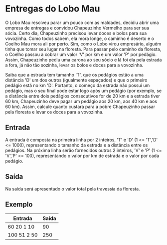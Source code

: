 # Entregas do Lobo Mau

O Lobo Mau resolveu parar um pouco com as maldades, decidiu abrir uma empresa de entregas e convidou Chapeuzinho Vermelho para ser sua sócia. Certo dia, Chapeuzinho precisou levar doces e bolos para sua vovozinha. Como todos sabem, ela mora longe, o caminho é deserto e o Coelho Mau mora ali por perto. Sim, como o Lobo virou empresário, alguém tinha que tomar seu lugar na floresta. Para passar pelo caminho da floresta, o Coelho passou a cobrar um valor 'V' por km e um valor 'P' por pedágio. Assim, Chapeuzinho pediu uma carona ao seu sócio e lá foi ela pela estrada a fora, já não tão sozinha, levar os bolos e doces para a vovozinha.

Saiba que a estrada tem tamanho 'T', que os pedágios estão a uma distância 'D' um dos outros (igualmente espaçados) e que o primeiro pedágio está no km 'D'. Portanto, o começo da estrada não possui um pedágio, mas o seu final pode estar logo após um pedágio (por exemplo, se a distância entre dois pedágios consecutivos for de 20 km e a estrada tiver 60 km, Chapeuzinho deve pagar um pedágio aos 20 km, aos 40 km e aos 60 km). Assim, calcule quanto custará para a pobre Chapeuzinho passar pela floresta e levar os doces para a vovozinha.

## Entrada

A entrada é composta na primeira linha por 2 inteiros, 'T' e 'D' (1 <= 'T','D' <= 1000), representando o tamanho da estrada e a distância entre os pedágios. Na próxima linha serão fornecidos outros 2 inteiros, 'V' e 'P' (1 <= 'V','P' <= 100), representando o valor por km de estrada e o valor por cada pedágio.

## Saída

Na saída será apresentado o valor total pela travessia da floresta.

## Exemplo

| Entrada     | Saída |
| ----------- | ----- |
| 60 20 1 10  | 90    |
| 100 51 2 50 | 250   |